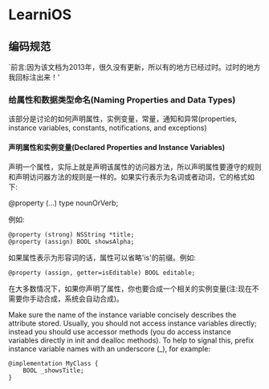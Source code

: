 # LearniOS

## 编码规范

`前言:因为该文档为2013年，很久没有更新，所以有的地方已经过时。过时的地方我回标注出来！'

### 给属性和数据类型命名(Naming Properties and Data Types)

该部分是讨论的如何声明属性，实例变量，常量，通知和异常(properties, instance variables, constants, notifications, and exceptions)

#### 声明属性和实例变量(Declared Properties and Instance Variables)

声明一个属性，实际上就是声明该属性的访问器方法，所以声明属性要遵守的规则和声明访问器方法的规则是一样的。如果实行表示为名词或者动词，它的格式如下:

@property (…) type nounOrVerb;

例如:

```
@property (strong) NSString *title;
@property (assign) BOOL showsAlpha;
```
如果属性表示为形容词的话，属性可以省略'is'的前缀。例如:

```
@property (assign, getter=isEditable) BOOL editable;
```

在大多数情况下，如果你声明了属性，你也要合成一个相关的实例变量(注:现在不需要你手动合成，系统会自动合成)。

Make sure the name of the instance variable concisely describes the attribute stored. Usually, you should not access instance variables directly; instead you should use accessor methods (you do access instance variables directly in init and dealloc methods). To help to signal this, prefix instance variable names with an underscore (_), for example:

```
@implementation MyClass {
    BOOL _showsTitle;
}
```
